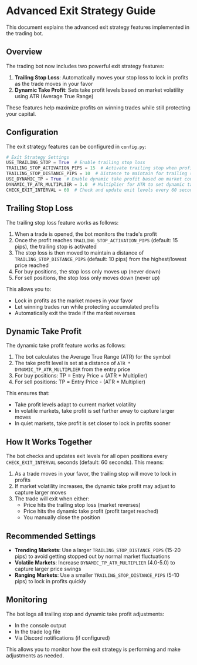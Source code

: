 # Advanced Exit Strategy Guide

This document explains the advanced exit strategy features implemented in the trading bot.

## Overview

The trading bot now includes two powerful exit strategy features:

1. **Trailing Stop Loss**: Automatically moves your stop loss to lock in profits as the trade moves in your favor
2. **Dynamic Take Profit**: Sets take profit levels based on market volatility using ATR (Average True Range)

These features help maximize profits on winning trades while still protecting your capital.

## Configuration

The exit strategy features can be configured in `config.py`:

```python
# Exit Strategy Settings
USE_TRAILING_STOP = True  # Enable trailing stop loss
TRAILING_STOP_ACTIVATION_PIPS = 15  # Activate trailing stop when profit reaches this many pips
TRAILING_STOP_DISTANCE_PIPS = 10  # Distance to maintain for trailing stop
USE_DYNAMIC_TP = True  # Enable dynamic take profit based on market conditions
DYNAMIC_TP_ATR_MULTIPLIER = 3.0  # Multiplier for ATR to set dynamic take profit
CHECK_EXIT_INTERVAL = 60  # Check and update exit levels every 60 seconds
```

## Trailing Stop Loss

The trailing stop loss feature works as follows:

1. When a trade is opened, the bot monitors the trade's profit
2. Once the profit reaches `TRAILING_STOP_ACTIVATION_PIPS` (default: 15 pips), the trailing stop is activated
3. The stop loss is then moved to maintain a distance of `TRAILING_STOP_DISTANCE_PIPS` (default: 10 pips) from the highest/lowest price reached
4. For buy positions, the stop loss only moves up (never down)
5. For sell positions, the stop loss only moves down (never up)

This allows you to:
- Lock in profits as the market moves in your favor
- Let winning trades run while protecting accumulated profits
- Automatically exit the trade if the market reverses

## Dynamic Take Profit

The dynamic take profit feature works as follows:

1. The bot calculates the Average True Range (ATR) for the symbol
2. The take profit level is set at a distance of `ATR * DYNAMIC_TP_ATR_MULTIPLIER` from the entry price
3. For buy positions: TP = Entry Price + (ATR * Multiplier)
4. For sell positions: TP = Entry Price - (ATR * Multiplier)

This ensures that:
- Take profit levels adapt to current market volatility
- In volatile markets, take profit is set further away to capture larger moves
- In quiet markets, take profit is set closer to lock in profits sooner

## How It Works Together

The bot checks and updates exit levels for all open positions every `CHECK_EXIT_INTERVAL` seconds (default: 60 seconds). This means:

1. As a trade moves in your favor, the trailing stop will move to lock in profits
2. If market volatility increases, the dynamic take profit may adjust to capture larger moves
3. The trade will exit when either:
   - Price hits the trailing stop loss (market reverses)
   - Price hits the dynamic take profit (profit target reached)
   - You manually close the position

## Recommended Settings

- **Trending Markets**: Use a larger `TRAILING_STOP_DISTANCE_PIPS` (15-20 pips) to avoid getting stopped out by normal market fluctuations
- **Volatile Markets**: Increase `DYNAMIC_TP_ATR_MULTIPLIER` (4.0-5.0) to capture larger price swings
- **Ranging Markets**: Use a smaller `TRAILING_STOP_DISTANCE_PIPS` (5-10 pips) to lock in profits quickly

## Monitoring

The bot logs all trailing stop and dynamic take profit adjustments:
- In the console output
- In the trade log file
- Via Discord notifications (if configured)

This allows you to monitor how the exit strategy is performing and make adjustments as needed.
